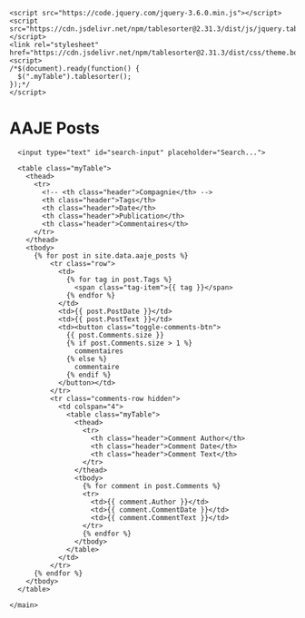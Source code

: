 <html>
  <head>
    <title>AAJE Posts</title>
    <link rel="stylesheet" type="text/css" href="css/index.css">
    
    <script src="https://code.jquery.com/jquery-3.6.0.min.js"></script>
    <script src="https://cdn.jsdelivr.net/npm/tablesorter@2.31.3/dist/js/jquery.tablesorter.combined.min.js"></script>
    <link rel="stylesheet" href="https://cdn.jsdelivr.net/npm/tablesorter@2.31.3/dist/css/theme.bootstrap_4.min.css">
    <script>
    /*$(document).ready(function() {
      $(".myTable").tablesorter();
    });*/
    </script>

<script>
  document.addEventListener('click', function(event) {
    if (event.target.classList.contains('toggle-comments-btn')) {
      var button = event.target;
      var row = button.closest('.row');
      var commentsRow = row.nextElementSibling;
      commentsRow.classList.toggle('hidden');
    }
  });
</script>

<script>
  var searchInput = document.getElementById('search-input');
  var rows = document.getElementsByClassName('row');

  searchInput.addEventListener('input', function() {
    var searchTerm = this.value.trim().toLowerCase();

    for (var i = 0; i < rows.length; i++) {
      var row = rows[i];
      var postText = row.querySelector('.post-text').textContent.toLowerCase();

      if (postText.includes(searchTerm)) {
        row.style.display = 'table-row';
      } else {
        row.style.display = 'none';
      }
    }
  });
</script>




    
  </head>
  <body>
    <main>
      <h1>AAJE Posts</h1>
      
      <input type="text" id="search-input" placeholder="Search...">
      
      <table class="myTable">
        <thead>
          <tr>
            <!-- <th class="header">Compagnie</th> -->
            <th class="header">Tags</th>
            <th class="header">Date</th>
            <th class="header">Publication</th>
            <th class="header">Commentaires</th>
          </tr>
        </thead>
        <tbody>
          {% for post in site.data.aaje_posts %}
              <tr class="row">
                <td>
                  {% for tag in post.Tags %}
                    <span class="tag-item">{{ tag }}</span>
                  {% endfor %}
                </td>
                <td>{{ post.PostDate }}</td>
                <td>{{ post.PostText }}</td>
                <td><button class="toggle-comments-btn">
                  {{ post.Comments.size }}
                  {% if post.Comments.size > 1 %}
                    commentaires
                  {% else %}
                    commentaire
                  {% endif %}
                </button></td>
              </tr>
              <tr class="comments-row hidden">
                <td colspan="4">
                  <table class="myTable">
                    <thead>
                      <tr>
                        <th class="header">Comment Author</th>
                        <th class="header">Comment Date</th>
                        <th class="header">Comment Text</th>
                      </tr>
                    </thead>
                    <tbody>
                      {% for comment in post.Comments %}
                      <tr>
                        <td>{{ comment.Author }}</td>
                        <td>{{ comment.CommentDate }}</td>
                        <td>{{ comment.CommentText }}</td>
                      </tr>
                      {% endfor %}
                    </tbody>
                  </table>
                </td>
              </tr>          
          {% endfor %}
        </tbody>
      </table>
        
    </main>
  </body>
</html>
